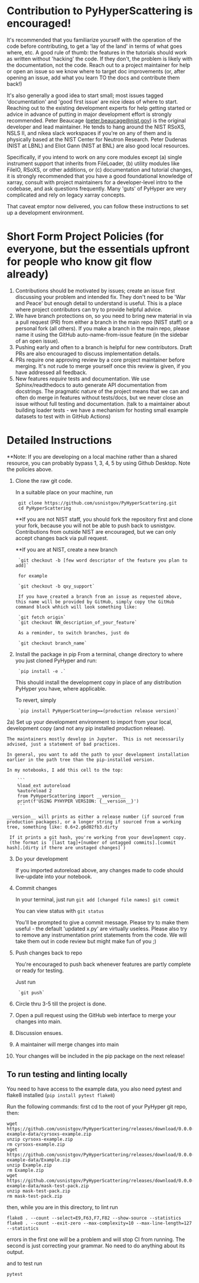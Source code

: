 Contribution to PyHyperScattering is encouraged!
======

It's recommended that you familiarize yourself with the operation of the code before contributing, to get a 'lay of the land' in terms of what goes where, etc.  A good rule of thumb: the features in the tutorials should work as written without 'hacking' the code.  If they don't, the problem is likely with the documentation, not the code.  Reach out to a project maintainer for help or open an issue so we know where to target doc improvements (or, after opening an issue, add what you learn TO the docs and contribute them back!)

It's also generally a good idea to start small; most issues tagged 'documentation' and 'good first issue' are nice ideas of where to start. Reaching out to the existing development experts for help getting started or advice in advance of putting in major development effort is strongly recommended.  Peter Beaucage (peter.beaucage@nist.gov) is the original developer and lead maintainer.  He tends to hang around the NIST RSoXS, NSLS II, and nikea slack workspaces if you're on any of them and is physically based at the NIST Center for Neutron Research.  Peter Dudenas (NIST at LBNL) and Eliot Gann (NIST at BNL) are also good local resources.

Specifically, if you intend to work on any core modules except (a) single instrument support that inherits from FileLoader, (b) utility modules like FileIO, RSoXS, or other additions, or (c) documentation and tutorial changes, it is strongly recommended that you have a good foundational knowledge of xarray, consult with project maintainers for a developer-level intro to the codebase, and ask questions frequently.  Many 'guts' of PyHyper are very complicated and rely on legacy xarray concepts.

That caveat emptor now delivered, you can follow these instructions to set up a development environment.

Short Form Project Policies (for everyone, but the essentials upfront for people who know git flow already)
=========

1.  Contributions should be motivated by issues; create an issue first discussing your problem and intended fix.  They don't need to be 'War and Peace' but enough detail to understand is useful.  This is a place where project contributors can try to provide helpful advice.
2.  We have branch protections on, so you need to bring new material in via a pull request (PR) from either a branch in the main repo (NIST staff) or a personal fork (all others).  If you make a branch in the main repo, please name it using the GitHub auto-name-from-issue feature (in the sidebar of an open issue).
3.  Pushing early and often to a branch is helpful for new contributors.  Draft PRs are also encouraged to discuss implementation details.
4.  PRs require one approving review by a core project maintainer before merging.  It's not rude to merge yourself once this review is given, if you have addressed all feedback.
5.  New features *require* tests and documentation.  We use Sphinx/readthedocs to auto generate API documentation from docstrings.  The pragmatic nature of the project means that we can and often do merge in features without tests/docs, but we never close an issue without full testing and documentation.
	(talk to a maintainer about building loader tests - we have a mechanism for hosting small example datasets to test with in GitHub Actions)
	
Detailed Instructions 
======

**Note: If you are developing on a local machine rather than a shared resource, you can probably bypass 1, 3, 4, 5 by using Github Desktop.  Note the policies above.

1) Clone the raw git code.

	In a suitable place on your machine, run

	    git clone https://github.com/usnistgov/PyHyperScattering.git
	    cd PyHyperScattering

	**If you are not NIST staff, you should fork the repository first and clone your fork, because you will not be able to push back to usnistgov.  Contributions from outside NIST are encouraged, but we can only accept changes back via pull request.
	
	**If you are at NIST, create a new branch
		
		`git checkout -b [few word descriptor of the feature you plan to add]`

		for example

		`git checkout -b qxy_support`
		
		If you have created a branch from an issue as requested above, this name will be provided by GitHub, simply copy the GitHub command block whhich will look something like:
		
		`git fetch origin`
		`git checkout NN_description_of_your_feature`
		
		As a reminder, to switch branches, just do
		
		`git checkout branch_name`
		

2) Install the package in pip
	From a terminal, change directory to where you just cloned PyHyper and run:
		
		`pip install -e .`

	This should install the development copy in place of any distribution PyHyper you have, where applicable.

	To revert, simply
		
		`pip install PyHyperScattering==(production release version)`

2a) Set up your development environment to import from your local, development copy (and not any pip installed production release).

	The maintainers mostly develop in Jupyter.  This is not necessarily advised, just a statement of bad practices.

	In general, you want to add the path to your development installation earlier in the path tree than the pip-installed version.

	In my notebooks, I add this cell to the top:

		```
		%load_ext autoreload
		%autoreload 2
		from PyHyperScattering import __version__
		print(f'USING PYHYPER VERSION: {__version__}')
		```
		
	__version__ will prints as either a release number (if sourced from production packages), or a longer string if sourced from a working tree, something like: 0.6+2.g6d02fb3.dirty

	 If it prints a git hash, you're working from your development copy. 
	 (the format is `[last tag]+[number of untagged commits].[commit hash].[dirty if there are unstaged changes]`)

3) Do your development

	If you imported autoreload above, any changes made to code should live-update into your notebook.

4) Commit changes

	In your terminal, just run
		```
		git add [changed file names]
		git commit
		```

	You can view status with 
		`git status`

	You'll be prompted to give a commit message.  Please try to make them useful - the default 'updated x.py' are virtually useless.
	Please also try to remove any instrumentation print statements from the code. We will take them out in code review but might make fun of you ;)

5) Push changes back to repo

	You're encouraged to push back whenever features are partly complete or ready for testing.

	Just run

		`git push`

6) Circle thru 3-5 till the project is done.

7) Open a pull request using the GitHub web interface to merge your changes into main.

8) Discussion ensues.

9) A maintainer will merge changes into main

10) Your changes will be included in the pip package on the next release!


To run testing and linting locally
----------------------------------

You need to have access to the example data, you also need pytest and flake8 installed (`pip install pytest flake8`)

Run the following commands:
first cd to the root of your PyHyper git repo, then:
```
wget https://github.com/usnistgov/PyHyperScattering/releases/download/0.0.0-example-data/cyrsoxs-example.zip
unzip cyrsoxs-example.zip
rm cyrsoxs-example.zip
wget https://github.com/usnistgov/PyHyperScattering/releases/download/0.0.0-example-data/Example.zip
unzip Example.zip
rm Example.zip
wget https://github.com/usnistgov/PyHyperScattering/releases/download/0.0.0-example-data/mask-test-pack.zip
unzip mask-test-pack.zip
rm mask-test-pack.zip
```
then, while you are in this directory, to lint run
```
flake8 . --count --select=E9,F63,F7,F82 --show-source --statistics
flake8 . --count --exit-zero --max-complexity=10 --max-line-length=127 --statistics
```
errors in the first one *will* be a problem and will stop CI from running.
The second is just correcting your grammar.  No need to do anything about its output.

and to test run
```
pytest
```

